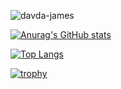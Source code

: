 <p align="left"> <img src="https://komarev.com/ghpvc/?username=pihu26112005&label=Profile%20views&color=0e75b6&style=flat" alt="davda-james" /> </p>


[![Anurag's GitHub stats](https://github-readme-stats.vercel.app/api?username=pihu26112005)](https://github.com/anuraghazra/github-readme-stats)

[![Top Langs](https://github-readme-stats.vercel.app/api/top-langs/?username=pihu26112005&layout=donut-vertical)](https://github.com/anuraghazra/github-readme-stats)

[![trophy](https://github-profile-trophy.vercel.app/?username=pihu26112005)](https://github.com/ryo-ma/github-profile-trophy)
